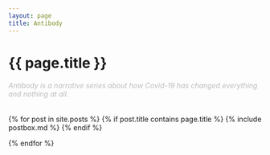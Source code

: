 ```yaml
---
layout: page
title: Antibody
---
```


<!-- <div id="archives">
{% for tag in site.tags %}
    {% capture tag_name %}{{ tag | first }}{% endcapture %}
    <p></p>
    <a href="{{ site.baseurl }}/tag/{{tag_name| slugify}}"  class="tag-head">{{ tag_name }}
{% endfor %}


<!-- Begin List Posts
================================================== -->
<h1 class="page-title">{{ page.title }}</h1>


<section class="recent-posts">
<div class="section-title mt-2">
    <h6 style="color: #BEBBBB; font-weight:normal" >Antibody is a narrative series about how Covid-19 has changed everything and nothing at all. </h6>
</div>
<div class="row listrecent">

{% for post in site.posts %}
{% if post.title contains page.title %}
    {% include postbox.md %}
{% endif %}    

{% endfor %}

</div>
</section>
